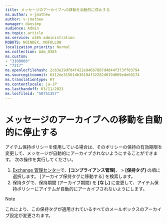 ```yaml
---
title: メッセージのアーカイブへの移動を自動的に停止する
ms.author: v-jmathew
author: v-jmathew
manager: dansimp
audience: Admin
ms.topic: article
ms.service: o365-administration
ROBOTS: NOINDEX, NOFOLLOW
localization_priority: Normal
ms.collection: Adm_O365
ms.custom:
- "3100008"
- "7217"
ms.openlocfilehash: 2cb3e29dfd4f422e946b7887d4d44f373ff03794
ms.sourcegitcommit: 6312ee31561db36104f32282d019d069ede69174
ms.translationtype: HT
ms.contentlocale: ja-JP
ms.lasthandoff: 03/11/2021
ms.locfileid: "50751357"
---
```

# <a name="stop-messages-from-moving-to-the-archive-automatically"></a>メッセージのアーカイブへの移動を自動的に停止する

アイテム保持ポリシーを使用している場合は、そのポリシーの保持の有効期限を変更して、メッセージが自動的にアーカイブされないようにすることができます。 次の操作を実行してください。

1. [Exchange 管理センター](https://go.microsoft.com/fwlink/?linkid=2059104)で、**[コンプライアンス管理]**、 > **[保持タグ]** の順に選択します。 [アーカイブ保持タグに移動する] を検索します。
2. 保持タグで、保持期間 (アーカイブ期間) を **[なし]** に変更して、アイテム保持ポリシーにアイテムが自動的にアーカイブされないようにします。

> [!NOTE]
> これにより、この保持タグが適用されているすべてのメールボックスのアーカイブ設定が変更されます。

